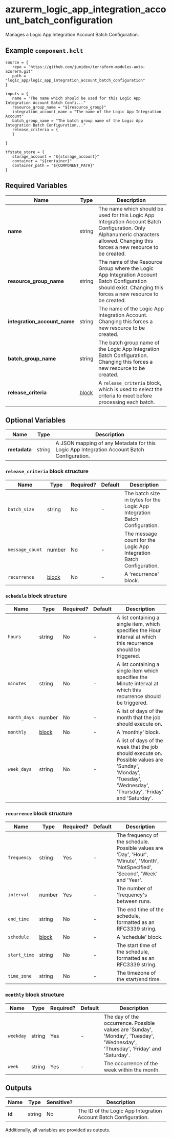 # azurerm_logic_app_integration_account_batch_configuration

Manages a Logic App Integration Account Batch Configuration.

## Example `component.hclt`

```hcl
source = {
   repo = "https://github.com/jumidev/terraform-modules-auto-azurerm.git"   
   path = "logic_app/logic_app_integration_account_batch_configuration"   
}

inputs = {
   name = "The name which should be used for this Logic App Integration Account Batch Confi..."   
   resource_group_name = "${resource_group}"   
   integration_account_name = "The name of the Logic App Integration Account"   
   batch_group_name = "The batch group name of the Logic App Integration Batch Configuration..."   
   release_criteria = {
   }
   
}

tfstate_store = {
   storage_account = "${storage_account}"   
   container = "${container}"   
   container_path = "${COMPONENT_PATH}"   
}

```

## Required Variables

| Name | Type |  Description |
| ---- | --------- |  ----------- |
| **name** | string |  The name which should be used for this Logic App Integration Account Batch Configuration. Only Alphanumeric characters allowed. Changing this forces a new resource to be created. | 
| **resource_group_name** | string |  The name of the Resource Group where the Logic App Integration Account Batch Configuration should exist. Changing this forces a new resource to be created. | 
| **integration_account_name** | string |  The name of the Logic App Integration Account. Changing this forces a new resource to be created. | 
| **batch_group_name** | string |  The batch group name of the Logic App Integration Batch Configuration. Changing this forces a new resource to be created. | 
| **release_criteria** | [block](#release_criteria-block-structure) |  A `release_criteria` block, which is used to select the criteria to meet before processing each batch. | 

## Optional Variables

| Name | Type |  Description |
| ---- | --------- |  ----------- |
| **metadata** | string |  A JSON mapping of any Metadata for this Logic App Integration Account Batch Configuration. | 

### `release_criteria` block structure

| Name | Type | Required? | Default | Description |
| ---- | ---- | --------- | ------- | ----------- |
| `batch_size` | string | No | - | The batch size in bytes for the Logic App Integration Batch Configuration. |
| `message_count` | number | No | - | The message count for the Logic App Integration Batch Configuration. |
| `recurrence` | [block](#recurrence-block-structure) | No | - | A 'recurrence' block. |

### `schedule` block structure

| Name | Type | Required? | Default | Description |
| ---- | ---- | --------- | ------- | ----------- |
| `hours` | string | No | - | A list containing a single item, which specifies the Hour interval at which this recurrence should be triggered. |
| `minutes` | string | No | - | A list containing a single item which specifies the Minute interval at which this recurrence should be triggered. |
| `month_days` | number | No | - | A list of days of the month that the job should execute on. |
| `monthly` | [block](#monthly-block-structure) | No | - | A 'monthly' block. |
| `week_days` | string | No | - | A list of days of the week that the job should execute on. Possible values are 'Sunday', 'Monday', 'Tuesday', 'Wednesday', 'Thursday', 'Friday' and 'Saturday'. |

### `recurrence` block structure

| Name | Type | Required? | Default | Description |
| ---- | ---- | --------- | ------- | ----------- |
| `frequency` | string | Yes | - | The frequency of the schedule. Possible values are 'Day', 'Hour', 'Minute', 'Month', 'NotSpecified', 'Second', 'Week' and 'Year'. |
| `interval` | number | Yes | - | The number of 'frequency's between runs. |
| `end_time` | string | No | - | The end time of the schedule, formatted as an RFC3339 string. |
| `schedule` | [block](#schedule-block-structure) | No | - | A 'schedule' block. |
| `start_time` | string | No | - | The start time of the schedule, formatted as an RFC3339 string. |
| `time_zone` | string | No | - | The timezone of the start/end time. |

### `monthly` block structure

| Name | Type | Required? | Default | Description |
| ---- | ---- | --------- | ------- | ----------- |
| `weekday` | string | Yes | - | The day of the occurrence. Possible values are 'Sunday', 'Monday', 'Tuesday', 'Wednesday', 'Thursday', 'Friday' and 'Saturday'. |
| `week` | string | Yes | - | The occurrence of the week within the month. |



## Outputs

| Name | Type | Sensitive? | Description |
| ---- | ---- | --------- | --------- |
| **id** | string | No  | The ID of the Logic App Integration Account Batch Configuration. | 

Additionally, all variables are provided as outputs.
